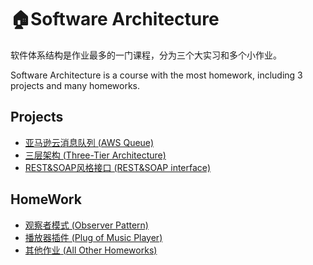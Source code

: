 # :house:Software Architecture

软件体系结构是作业最多的一门课程，分为三个大实习和多个小作业。

Software Architecture is a course with the most homework, including 3 projects and many homeworks.



## Projects

- [亚马逊云消息队列 (AWS Queue)](AWSQueue/README.md) 
- [三层架构 (Three-Tier Architecture)](Three-Tier/README.md) 
- [REST&SOAP风格接口 (REST&SOAP interface)](REST&SOAP/README.md) 



## HomeWork

- [观察者模式 (Observer Pattern)](Homeworks/Observer/README.md)
- [播放器插件 (Plug of Music Player)](Homeworks/MusicPlug/README.md)
- [其他作业 (All Other Homeworks)](Homeworks/All-reports/README.md)